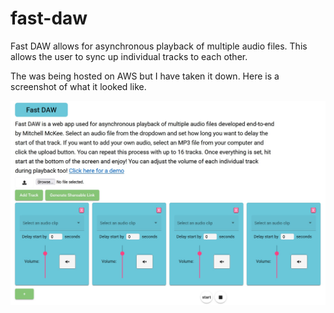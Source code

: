 # fast-daw
Fast DAW allows for asynchronous playback of multiple audio files. This allows the user to sync up individual tracks to each other.

The was being hosted on AWS but I have taken it down. Here is a screenshot of what it looked like.

<img src="/DemoPic.jpg" alt="Demo Screenshot" title="Optional title">
